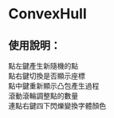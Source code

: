 ConvexHull
==========
使用說明：
----------
點左鍵產生新隨機的點  
點右鍵切換是否顯示座標  
點中鍵重新顯示凸包產生過程  
滾動滾輪調整點的數量  
連點右鍵四下閃爍變換字體顏色  
